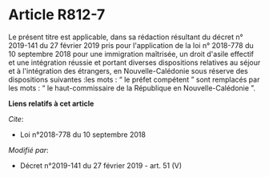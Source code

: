 # Article R812-7

Le présent titre est applicable, dans sa rédaction résultant du
décret n° 2019-141 du 27 février 2019 pris pour l'application de la loi n° 2018-778 du 10 septembre 2018 pour une immigration
maîtrisée, un droit d'asile effectif et une intégration réussie et portant diverses dispositions relatives au séjour et à
l'intégration des étrangers, en Nouvelle-Calédonie sous réserve des dispositions suivantes :les mots : “ le préfet compétent
” sont remplacés par les mots : “ le haut-commissaire de la République en Nouvelle-Calédonie ”.

**Liens relatifs à cet article**

_Cite_:

  - Loi n°2018-778 du 10 septembre 2018

_Modifié par_:

  - Décret n°2019-141 du 27 février 2019 - art. 51 (V)
